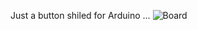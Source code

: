 Just a button shiled for Arduino ...
![Board](https://user-images.githubusercontent.com/97064928/158056860-7bca5581-e3cc-415d-a589-138499d74f0e.png)
